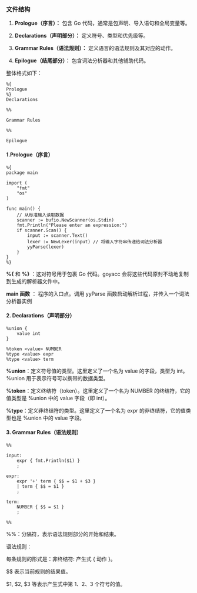 
### 文件结构

1. **Prologue（序言）：** 包含 Go 代码，通常是包声明、导入语句和全局变量等。

2. **Declarations（声明部分）：** 定义符号、类型和优先级等。

3. **Grammar Rules（语法规则）：** 定义语言的语法规则及其对应的动作。

4. **Epilogue（结尾部分）：** 包含词法分析器和其他辅助代码。

整体格式如下：
```
%{
Prologue
%}
Declarations

%%

Grammar Rules

%%

Epilogue
```

#### 1.Prologue（序言）
```
%{
package main

import (
    "fmt"
    "os"
)

func main() {
    // 从标准输入读取数据
    scanner := bufio.NewScanner(os.Stdin)
    fmt.Println("Please enter an expression:")
    if scanner.Scan() {
        input := scanner.Text()
        lexer := NewLexer(input) // 将输入字符串传递给词法分析器
        yyParse(lexer)
    }
}
%}
```
**%{** 和 **%}** ：这对符号用于包裹 Go 代码。goyacc 会将这些代码原封不动地复制到生成的解析器文件中。

**main 函数** ： 程序的入口点。调用 yyParse 函数启动解析过程，并传入一个词法分析器实例

#### 2. Declarations（声明部分）

```
%union {
    value int
}

%token <value> NUMBER
%type <value> expr
%type <value> term
```
**%union**：定义符号值的类型。这里定义了一个名为 value 的字段，类型为 int。%union 用于表示符号可以携带的数据类型。

**%token**：定义终结符（token）。这里定义了一个名为 NUMBER 的终结符，它的值类型是 %union 中的 value 字段（即 int）。

**%type**：定义非终结符的类型。这里定义了一个名为 expr 的非终结符，它的值类型也是 %union 中的 value 字段。

#### 3. Grammar Rules（语法规则）

```
%%

input:
    expr { fmt.Println($1) }
    ;

expr:
    expr '+' term { $$ = $1 + $3 }
    | term { $$ = $1 }
    ;

term:
    NUMBER { $$ = $1 }
    ;

%%
```

%%：分隔符，表示语法规则部分的开始和结束。

语法规则：

每条规则的形式是：非终结符: 产生式 { 动作 }。

\$\$ 表示当前规则的结果值。


\$1, \$2, \$3 等表示产生式中第 1、2、3 个符号的值。